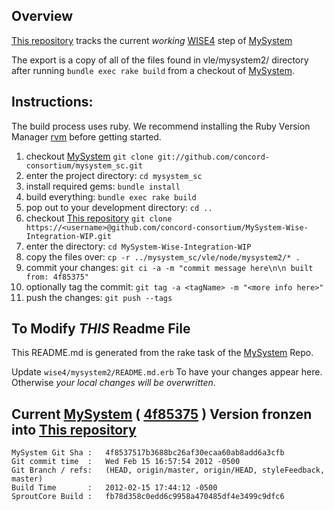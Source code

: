 

## Overview
[This repository][] tracks the current _working_ [WISE4][] step of [MySystem][mysystem]

The export is a copy of all of the files found in vle/mysystem2/ directory after running `bundle exec rake build`
from a checkout of [MySystem][].

## Instructions:

The build process uses ruby. We recommend installing the Ruby Version Manager [rvm][] before getting started.

1. checkout [MySystem][]  `git clone git://github.com/concord-consortium/mysystem_sc.git`
1. enter the project directory: `cd mysystem_sc`
1. install required gems:  `bundle install`
1. build everything: `bundle exec rake build`
1. pop out to your development directory: `cd ..`
1. checkout [This repository][] `git clone https://<username>@github.com/concord-consortium/MySystem-Wise-Integration-WIP.git`
1. enter the directory: `cd MySystem-Wise-Integration-WIP`
1. copy the files over: `cp -r ../mysystem_sc/vle/node/mysystem2/* .`
1. commit your changes: `git ci -a -m "commit message here\n\n built from: 4f85375"`
1. optionally tag the commit: `git tag -a <tagName> -m "<more info here>"`
1. push the changes: `git push --tags`

## To Modify *THIS* Readme File

This README.md is generated from the rake task of the [MySystem][] Repo.

Update `wise4/mysystem2/README.md.erb` To have your changes appear here.
Otherwise *your local changes will be overwritten*.


## Current [MySystem][] ( [4f85375][] ) Version fronzen into [This repository][]

    MySystem Git Sha :   4f8537517b3688bc26af30ecaa60ab8add6a3cfb
    Git commit time  :   Wed Feb 15 16:57:54 2012 -0500
    Git Branch / refs:   (HEAD, origin/master, origin/HEAD, styleFeedback, master)
    Build Time       :   2012-02-15 17:44:12 -0500
    SproutCore Build :   fb78d358c0edd6c9958a470485df4e3499c9dfc6

[4f85375]: https://github.com/concord-consortium/mysystem_sc/commits/4f8537517b3688bc26af30ecaa60ab8add6a3cfb
[This repository]: https://github.com/concord-consortium/MySystem-Wise-Integration-WIP
[WISE4]: http://wise4.org
[MySystem]: https://github.com/concord-consortium/mysystem_sc
[rvm]: http://beginrescueend.com

